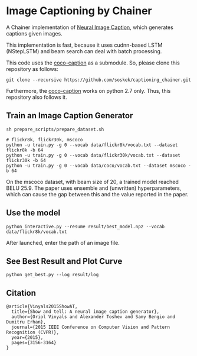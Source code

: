 # Image Captioning by Chainer

A Chainer implementation of [Neural Image Caption](https://www.cv-foundation.org/openaccess/content_cvpr_2015/papers/Vinyals_Show_and_Tell_2015_CVPR_paper.pdf), which generates captions given images.

This implementation is fast, because it uses cudnn-based LSTM (NStepLSTM) and beam search can deal with batch processing.

This code uses the [coco-caption](https://github.com/tylin/coco-caption) as a submodule.
So, please clone this repository as follows:
```
git clone --recursive https://github.com/soskek/captioning_chainer.git
```

Furthermore, the [coco-caption](https://github.com/tylin/coco-caption) works on python 2.7 only. Thus, this repository also follows it.


## Train an Image Caption Generator

```
sh prepare_scripts/prepare_dataset.sh
```

```
# flickr8k, flickr30k, mscoco
python -u train.py -g 0 --vocab data/flickr8k/vocab.txt --dataset flickr8k -b 64
python -u train.py -g 0 --vocab data/flickr30k/vocab.txt --dataset flickr30k -b 64
python -u train.py -g 0 --vocab data/coco/vocab.txt --dataset mscoco -b 64
```

On the mscoco dataset, with beam size of 20, a trained model reached BELU 25.9.
The paper uses ensemble and (unwritten) hyperparameters, which can cause the gap between this and the value reported in the paper.

## Use the model

```
python interactive.py --resume result/best_model.npz --vocab data/flickr8k/vocab.txt
```

After launched, enter the path of an image file.


## See Best Result and Plot Curve

```
python get_best.py --log result/log
```


## Citation

```
@article{Vinyals2015ShowAT,
  title={Show and tell: A neural image caption generator},
  author={Oriol Vinyals and Alexander Toshev and Samy Bengio and Dumitru Erhan},
  journal={2015 IEEE Conference on Computer Vision and Pattern Recognition (CVPR)},
  year={2015},
  pages={3156-3164}
}
```
